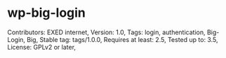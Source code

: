 wp-big-login
=============
Contributors: EXED internet,
Version: 1.0,
Tags: login, authentication, Big-Login, Big,
Stable tag: tags/1.0.0,
Requires at least: 2.5,
Tested up to: 3.5,
License: GPLv2 or later,
